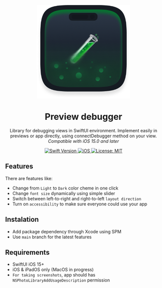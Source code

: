 <div align="center">
  <img width="300" height="300" src="/Resources/Preview Debugger.png" alt="LogOutLoud Logo">
  <h1><b>Preview debugger</b></h1>
  <p>
    Library for debugging views in SwiftUI environment. Implement easily in previews or app directly, using connectDebugger method on your view.
    <br>
    <i>Compatible with iOS 15.0 and later</i>
  </p>
</div>

<div align="center">
  <a href="https://swift.org">
<!--     <img src="https://img.shields.io/badge/Swift-5.9%20%7C%206-orange.svg" alt="Swift Version"> -->
    <img src="https://img.shields.io/badge/Swift-5.9-orange.svg" alt="Swift Version">
  </a>
  <a href="https://www.apple.com/ios/">
    <img src="https://img.shields.io/badge/iOS-15%2B-blue.svg" alt="iOS">
  </a>
  <a href="LICENSE">
    <img src="https://img.shields.io/badge/License-MIT-green.svg" alt="License: MIT">
  </a>
</div>

## Features
There are features like:
 - Change from `Light` to `Dark` color cheme in one click
 - Change `font size` dynamically using simple slider
 - Switch between left-to-right and right-to-left `layout direction`
 - Turn on `accessibility` to make sure everyone could use your app
 
 ## Instalation
 - Add package dependency through Xcode using SPM
 - Use `main` branch for the latest features
 
 ## Requirements
 - SwiftUI iOS 15+
 - iOS & iPadOS only (MacOS in progress)
 - `For taking screenshots`, app should has `NSPhotoLibraryAddUsageDescription` permission

